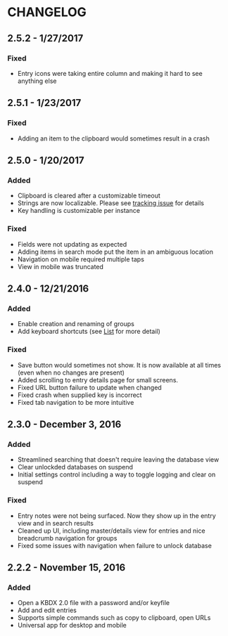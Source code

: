 # CHANGELOG

## 2.5.2 - 1/27/2017
### Fixed
- Entry icons were taking entire column and making it hard to see anything else

## 2.5.1 - 1/23/2017
### Fixed
- Adding an item to the clipboard would sometimes result in a crash

## 2.5.0 - 1/20/2017
### Added
- Clipboard is cleared after a customizable timeout
- Strings are now localizable. Please see [tracking issue](https://github.com/twsouthwick/KeePassWin/issues/44) for details
- Key handling is customizable per instance

### Fixed
- Fields were not updating as expected
- Adding items in search mode put the item in an ambiguous location
- Navigation on mobile required multiple taps
- View in mobile was truncated 

## 2.4.0 - 12/21/2016
### Added
- Enable creation and renaming of groups
- Add keyboard shortcuts (see [List](KeyboardShortcuts.md) for more detail)

### Fixed
- Save button would sometimes not show. It is now available at all times (even when no changes are present)
- Added scrolling to entry details page for small screens.
- Fixed URL button failure to update when changed
- Fixed crash when supplied key is incorrect
- Fixed tab navigation to be more intuitive

## 2.3.0 - December 3, 2016
### Added
- Streamlined searching that doesn't require leaving the database view
- Clear unlockded databases on suspend
- Initial settings control including a way to toggle logging and clear on suspend

### Fixed
- Entry notes were not being surfaced. Now they show up in the entry view and in search results
- Cleaned up UI, including master/details view for entries and nice breadcrumb navigation for groups
- Fixed some issues with navigation when failure to unlock database

## 2.2.2 - November 15, 2016
### Added
- Open a KBDX 2.0 file with a password and/or keyfile
- Add and edit entries
- Supports simple commands such as copy to clipboard, open URLs
- Universal app for desktop and mobile
